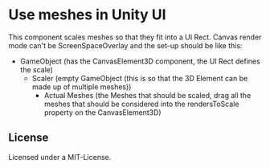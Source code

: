 # Use meshes in Unity UI

This component scales meshes so that they fit into a UI Rect. Canvas render mode can't be ScreenSpaceOverlay and the set-up should be like this:

* GameObject (has the CanvasElement3D component, the UI Rect defines the scale)
  * Scaler (empty GameObject (this is so that the 3D Element can be made up of multiple meshes))
    * Actual Meshes (the Meshes that should be scaled, drag all the meshes that should be considered into the rendersToScale property on the CanvasElement3D)

## License
Licensed under a MIT-License.

